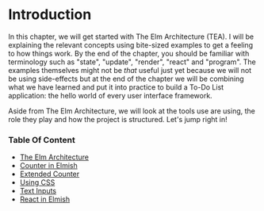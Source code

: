 # Introduction

In this chapter, we will get started with The Elm Architecture (TEA). I will be explaining the relevant concepts using bite-sized examples to get a feeling to how things work. By the end of the chapter, you should be familiar with terminology such as "state", "update", "render", "react" and "program". The examples themselves might not be *that* useful just yet because we will not be using side-effects but at the end of the chapter we will be combining what we have learned and put it into practice to build a To-Do List application: the hello world of every user interface framework.

Aside from The Elm Architecture, we will look at the tools use are using, the role they play and how the project is structured. Let's jump right in!  

### Table Of Content

 - [The Elm Architecture](the-architecture)
 - [Counter in Elmish](counter)
 - [Extended Counter](conditional-rendering)
 - [Using CSS](using-css)
 - [Text Inputs](form-inputs)
 - [React in Elmish](react-in-elmish)


